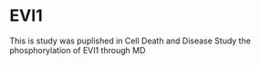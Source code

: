 # EVI1
This is study was puplished in Cell Death and Disease 
Study the phosphorylation of EVI1 through MD
